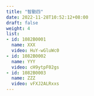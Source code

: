 ```yaml
---
title: "智動四"
date: 2022-11-28T10:52:12+08:00
draft: false
weight: 4
list:
- id: 1082B0001
  name: XXX
  video: HuY-wGluWc0
- id: 1082B0002
  name: YYY
  video: cH9ytpF02gs
- id: 1082B0003
  name: ZZZ
  video: vFXJ2ALRxxs
---
```


